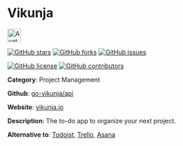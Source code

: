 
# Vikunja 

<a href="https://vikunja.io/"><img src="https://icons.duckduckgo.com/ip3/vikunja.io.ico" alt="Avatar" width="30" height="30" /></a>

[![GitHub stars](https://img.shields.io/github/stars/go-vikunja/api.svg?style=social&label=Star&maxAge=2592000)](https://GitHub.com/go-vikunja/api/stargazers/) [![GitHub forks](https://img.shields.io/github/forks/go-vikunja/api.svg?style=social&label=Fork&maxAge=2592000)](https://GitHub.com/go-vikunja/api/network/) [![GitHub issues](https://img.shields.io/github/issues/go-vikunja/api.svg)](https://GitHub.com/Ngo-vikunja/api/issues/)

[![GitHub license](https://img.shields.io/github/license/go-vikunja/api.svg)](https://github.com/go-vikunja/api/blob/master/LICENSE) [![GitHub contributors](https://img.shields.io/github/contributors/go-vikunja/api.svg)](https://GitHub.com/go-vikunja/api/graphs/contributors/) 

**Category**: Project Management

**Github**: [go-vikunja/api](https://github.com/go-vikunja/api)

**Website**: [vikunja.io](https://vikunja.io/)

**Description**:
The to-do app to organize your next project.

**Alternative to**: [Todoist](https://todoist.com), [Trello](https://trello.com), [Asana](https://asana.com)
